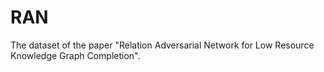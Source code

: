 # RAN
The dataset of the paper "Relation Adversarial Network for Low Resource Knowledge Graph Completion".

